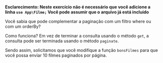**Esclarecimento: Neste exercício não é necessário que você adicione a linha `use App\Filme;` Você pode assumir que o arquivo já está incluído**

Você sabia que pode complementar a paginação com um filtro where ou com um orderBy?

Como funciona? Em vez de terminar a consulta usando o método `get`, a consulta pode ser terminada usando o método `paginate`.

Sendo assim, solicitamos que você modifique a função `bonsFilmes` para que você possa enviar 10 filmes paginados por página.